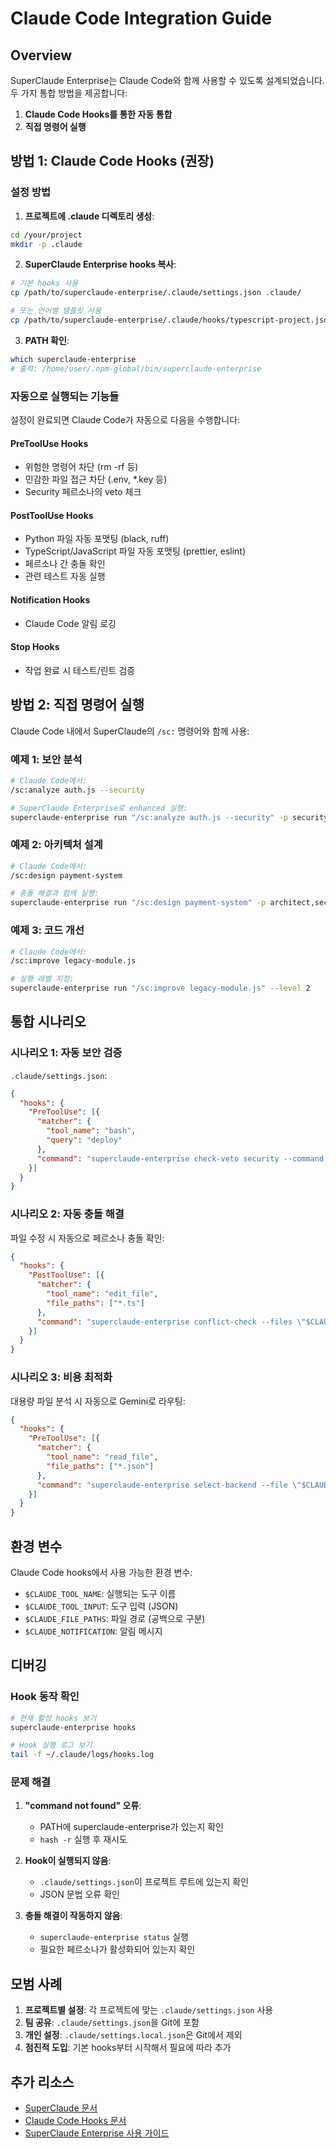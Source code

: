 # Claude Code Integration Guide

## Overview

SuperClaude Enterprise는 Claude Code와 함께 사용할 수 있도록 설계되었습니다. 두 가지 통합 방법을 제공합니다:

1. **Claude Code Hooks를 통한 자동 통합**
2. **직접 명령어 실행**

## 방법 1: Claude Code Hooks (권장)

### 설정 방법

1. **프로젝트에 .claude 디렉토리 생성**:
```bash
cd /your/project
mkdir -p .claude
```

2. **SuperClaude Enterprise hooks 복사**:
```bash
# 기본 hooks 사용
cp /path/to/superclaude-enterprise/.claude/settings.json .claude/

# 또는 언어별 템플릿 사용
cp /path/to/superclaude-enterprise/.claude/hooks/typescript-project.json .claude/settings.json
```

3. **PATH 확인**:
```bash
which superclaude-enterprise
# 출력: /home/user/.npm-global/bin/superclaude-enterprise
```

### 자동으로 실행되는 기능들

설정이 완료되면 Claude Code가 자동으로 다음을 수행합니다:

#### PreToolUse Hooks
- 위험한 명령어 차단 (rm -rf 등)
- 민감한 파일 접근 차단 (.env, *.key 등)
- Security 페르소나의 veto 체크

#### PostToolUse Hooks
- Python 파일 자동 포맷팅 (black, ruff)
- TypeScript/JavaScript 파일 자동 포맷팅 (prettier, eslint)
- 페르소나 간 충돌 확인
- 관련 테스트 자동 실행

#### Notification Hooks
- Claude Code 알림 로깅

#### Stop Hooks
- 작업 완료 시 테스트/린트 검증

## 방법 2: 직접 명령어 실행

Claude Code 내에서 SuperClaude의 `/sc:` 명령어와 함께 사용:

### 예제 1: 보안 분석
```bash
# Claude Code에서:
/sc:analyze auth.js --security

# SuperClaude Enterprise로 enhanced 실행:
superclaude-enterprise run "/sc:analyze auth.js --security" -p security,qa
```

### 예제 2: 아키텍처 설계
```bash
# Claude Code에서:
/sc:design payment-system

# 충돌 해결과 함께 실행:
superclaude-enterprise run "/sc:design payment-system" -p architect,security,backend
```

### 예제 3: 코드 개선
```bash
# Claude Code에서:
/sc:improve legacy-module.js

# 실행 레벨 지정:
superclaude-enterprise run "/sc:improve legacy-module.js" --level 2
```

## 통합 시나리오

### 시나리오 1: 자동 보안 검증

`.claude/settings.json`:
```json
{
  "hooks": {
    "PreToolUse": [{
      "matcher": {
        "tool_name": "bash",
        "query": "deploy"
      },
      "command": "superclaude-enterprise check-veto security --command \"$CLAUDE_TOOL_INPUT\""
    }]
  }
}
```

### 시나리오 2: 자동 충돌 해결

파일 수정 시 자동으로 페르소나 충돌 확인:
```json
{
  "hooks": {
    "PostToolUse": [{
      "matcher": {
        "tool_name": "edit_file",
        "file_paths": ["*.ts"]
      },
      "command": "superclaude-enterprise conflict-check --files \"$CLAUDE_FILE_PATHS\" --personas architect,performance"
    }]
  }
}
```

### 시나리오 3: 비용 최적화

대용량 파일 분석 시 자동으로 Gemini로 라우팅:
```json
{
  "hooks": {
    "PreToolUse": [{
      "matcher": {
        "tool_name": "read_file",
        "file_paths": ["*.json"]
      },
      "command": "superclaude-enterprise select-backend --file \"$CLAUDE_FILE_PATHS\" --threshold 100KB"
    }]
  }
}
```

## 환경 변수

Claude Code hooks에서 사용 가능한 환경 변수:

- `$CLAUDE_TOOL_NAME`: 실행되는 도구 이름
- `$CLAUDE_TOOL_INPUT`: 도구 입력 (JSON)
- `$CLAUDE_FILE_PATHS`: 파일 경로 (공백으로 구분)
- `$CLAUDE_NOTIFICATION`: 알림 메시지

## 디버깅

### Hook 동작 확인
```bash
# 현재 활성 hooks 보기
superclaude-enterprise hooks

# Hook 실행 로그 보기
tail -f ~/.claude/logs/hooks.log
```

### 문제 해결

1. **"command not found" 오류**:
   - PATH에 superclaude-enterprise가 있는지 확인
   - `hash -r` 실행 후 재시도

2. **Hook이 실행되지 않음**:
   - `.claude/settings.json`이 프로젝트 루트에 있는지 확인
   - JSON 문법 오류 확인

3. **충돌 해결이 작동하지 않음**:
   - `superclaude-enterprise status` 실행
   - 필요한 페르소나가 활성화되어 있는지 확인

## 모범 사례

1. **프로젝트별 설정**: 각 프로젝트에 맞는 `.claude/settings.json` 사용
2. **팀 공유**: `.claude/settings.json`을 Git에 포함
3. **개인 설정**: `.claude/settings.local.json`은 Git에서 제외
4. **점진적 도입**: 기본 hooks부터 시작해서 필요에 따라 추가

## 추가 리소스

- [SuperClaude 문서](https://github.com/NomenAK/SuperClaude)
- [Claude Code Hooks 문서](../ClaudeCode_hook.md)
- [SuperClaude Enterprise 사용 가이드](USAGE.md)